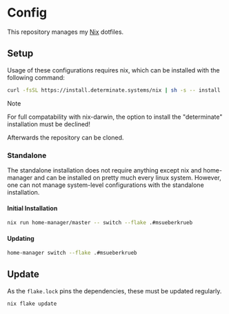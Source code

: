 # Config

This repository manages my [Nix](https://nixos.org/) dotfiles.

## Setup

Usage of these configurations requires nix, which can be installed with the following command:

```sh
curl -fsSL https://install.determinate.systems/nix | sh -s -- install
```

>[!NOTE]
For full compatability with nix-darwin, the option to install the "determinate" installation must be declined!

Afterwards the repository can be cloned.

### Standalone

The standalone installation does not require anything except nix and home-manager and can be installed on pretty much every linux system.
However, one can not manage system-level configurations with the standalone installation.

#### Initial Installation

```sh
nix run home-manager/master -- switch --flake .#msueberkrueb
```

#### Updating

```sh
home-manager switch --flake .#msueberkrueb
```

## Update

As the `flake.lock` pins the dependencies, these must be updated regularly.

```sh
nix flake update
```
